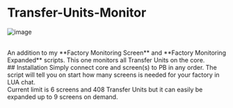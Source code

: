 # Transfer-Units-Monitor
![image](https://user-images.githubusercontent.com/61538051/219449833-70445f82-c793-471b-9180-658d34723a82.png)

<br>
An addition to my **Factory Monitoring Screen** and **Factory Monitoring Expanded** scripts. This one monitors all Transfer Units on the core.
<br>
## Installation
Simply connect core and screen(s) to PB in any order. The script will tell you on start how many screens is needed for your factory in LUA chat.<br>
Current limit is 6 screens and 408 Transfer Units but it can easily be expanded up to 9 screens on demand.
